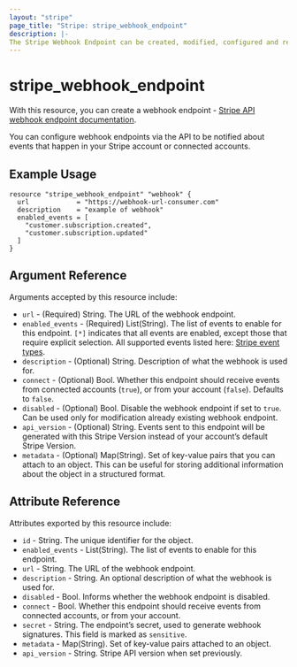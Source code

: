 ```yaml
---
layout: "stripe"
page_title: "Stripe: stripe_webhook_endpoint"
description: |-
The Stripe Webhook Endpoint can be created, modified, configured and removed by this resource.
---
```


# stripe_webhook_endpoint

With this resource, you can create a webhook endpoint - [Stripe API webhook endpoint documentation](https://stripe.com/docs/api/webhook_endpoints).

You can configure webhook endpoints via the API to be notified about events that happen in your Stripe account or connected accounts.

## Example Usage

```hcl
resource "stripe_webhook_endpoint" "webhook" {
  url            = "https://webhook-url-consumer.com"
  description    = "example of webhook"
  enabled_events = [
    "customer.subscription.created", 
    "customer.subscription.updated"
  ]
}
```

## Argument Reference

Arguments accepted by this resource include:

* `url` - (Required) String. The URL of the webhook endpoint.
* `enabled_events` - (Required) List(String). The list of events to enable for this endpoint. `[*]` indicates that all events are enabled, except those that require explicit selection. All supported events listed here: [Stripe event types](https://stripe.com/docs/api/events/types).
* `description` - (Optional) String. Description of what the webhook is used for.
* `connect` - (Optional) Bool. Whether this endpoint should receive events from connected accounts (`true`), or from your account (`false`). Defaults to `false`.
* `disabled` - (Optional) Bool. Disable the webhook endpoint if set to `true`. Can be used only for modification already existing webhook endpoint.
* `api_version` - (Optional) String. Events sent to this endpoint will be generated with this Stripe Version instead of your account’s default Stripe Version.
* `metadata` - (Optional) Map(String). Set of key-value pairs that you can attach to an object. This can be useful for storing additional information about the object in a structured format.

## Attribute Reference

Attributes exported by this resource include:

* `id` - String. The unique identifier for the object.
* `enabled_events` - List(String). The list of events to enable for this endpoint.
* `url` - String. The URL of the webhook endpoint.
* `description` - String. An optional description of what the webhook is used for.
* `disabled` - Bool. Informs whether the webhook endpoint is disabled.
* `connect` - Bool. Whether this endpoint should receive events from connected accounts, or from your account.
* `secret` - String. The endpoint’s secret, used to generate webhook signatures. This field is marked as `sensitive`.
* `metadata` - Map(String). Set of key-value pairs attached to an object.
* `api_version` - String. Stripe API version when set previously.